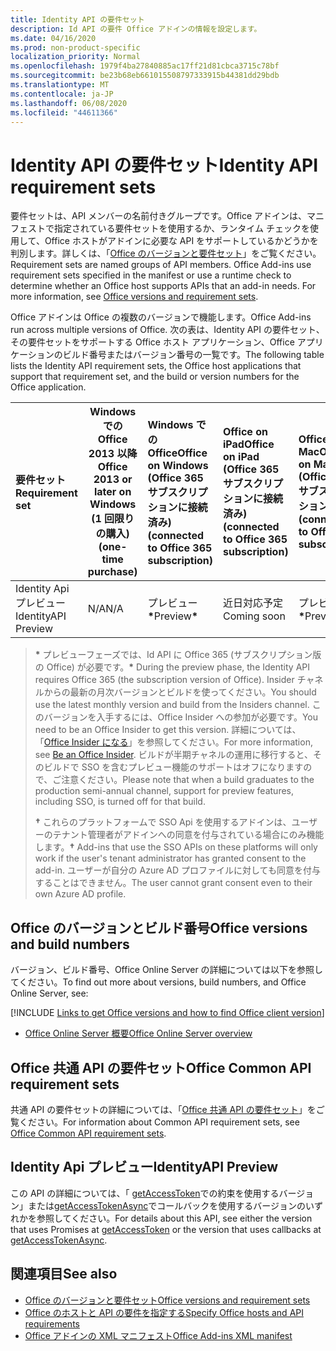 ```yaml
---
title: Identity API の要件セット
description: Id API の要件 Office アドインの情報を設定します。
ms.date: 04/16/2020
ms.prod: non-product-specific
localization_priority: Normal
ms.openlocfilehash: 1979f4ba27840885ac17ff21d81cbca3715c78bf
ms.sourcegitcommit: be23b68eb661015508797333915b44381dd29bdb
ms.translationtype: MT
ms.contentlocale: ja-JP
ms.lasthandoff: 06/08/2020
ms.locfileid: "44611366"
---
```

# <a name="identity-api-requirement-sets"></a><span data-ttu-id="ffbc7-103">Identity API の要件セット</span><span class="sxs-lookup"><span data-stu-id="ffbc7-103">Identity API requirement sets</span></span>

<span data-ttu-id="ffbc7-p101">要件セットは、API メンバーの名前付きグループです。Office アドインは、マニフェストで指定されている要件セットを使用するか、ランタイム チェックを使用して、Office ホストがアドインに必要な API をサポートしているかどうかを判別します。詳しくは、「[Office のバージョンと要件セット](../../develop/office-versions-and-requirement-sets.md)」をご覧ください。</span><span class="sxs-lookup"><span data-stu-id="ffbc7-p101">Requirement sets are named groups of API members. Office Add-ins use requirement sets specified in the manifest or use a runtime check to determine whether an Office host supports APIs that an add-in needs. For more information, see [Office versions and requirement sets](../../develop/office-versions-and-requirement-sets.md).</span></span>

<span data-ttu-id="ffbc7-107">Office アドインは Office の複数のバージョンで機能します。</span><span class="sxs-lookup"><span data-stu-id="ffbc7-107">Office Add-ins run across multiple versions of Office.</span></span> <span data-ttu-id="ffbc7-108">次の表は、Identity API の要件セット、その要件セットをサポートする Office ホスト アプリケーション、Office アプリケーションのビルド番号またはバージョン番号の一覧です。</span><span class="sxs-lookup"><span data-stu-id="ffbc7-108">The following table lists the Identity API requirement sets, the Office host applications that support that requirement set, and the build or version numbers for the Office application.</span></span>

|  <span data-ttu-id="ffbc7-109">要件セット</span><span class="sxs-lookup"><span data-stu-id="ffbc7-109">Requirement set</span></span>  | <span data-ttu-id="ffbc7-110">Windows での Office 2013 以降</span><span class="sxs-lookup"><span data-stu-id="ffbc7-110">Office 2013 or later on Windows</span></span><br><span data-ttu-id="ffbc7-111">(1 回限りの購入)</span><span class="sxs-lookup"><span data-stu-id="ffbc7-111">(one-time purchase)</span></span> | <span data-ttu-id="ffbc7-112">Windows での Office</span><span class="sxs-lookup"><span data-stu-id="ffbc7-112">Office on Windows</span></span><br><span data-ttu-id="ffbc7-113">(Office 365 サブスクリプションに接続済み)</span><span class="sxs-lookup"><span data-stu-id="ffbc7-113">(connected to Office 365 subscription)</span></span> |  <span data-ttu-id="ffbc7-114">Office on iPad</span><span class="sxs-lookup"><span data-stu-id="ffbc7-114">Office on iPad</span></span><br><span data-ttu-id="ffbc7-115">(Office 365 サブスクリプションに接続済み)</span><span class="sxs-lookup"><span data-stu-id="ffbc7-115">(connected to Office 365 subscription)</span></span>  |  <span data-ttu-id="ffbc7-116">Office on Mac</span><span class="sxs-lookup"><span data-stu-id="ffbc7-116">Office on Mac</span></span><br><span data-ttu-id="ffbc7-117">(Office 365 サブスクリプションに接続)</span><span class="sxs-lookup"><span data-stu-id="ffbc7-117">(connected to Office 365 subscription)</span></span>  | <span data-ttu-id="ffbc7-118">Office on the web</span><span class="sxs-lookup"><span data-stu-id="ffbc7-118">Office on the web</span></span>  | <span data-ttu-id="ffbc7-119">SharePoint Online</span><span class="sxs-lookup"><span data-stu-id="ffbc7-119">SharePoint Online</span></span> | <span data-ttu-id="ffbc7-120">OneDrive.com</span><span class="sxs-lookup"><span data-stu-id="ffbc7-120">OneDrive.com</span></span> |<span data-ttu-id="ffbc7-121">Outlook.com および Exchange Online</span><span class="sxs-lookup"><span data-stu-id="ffbc7-121">Outlook.com & Exchange Online</span></span>|
|:-----|-----|:-----|:-----|:-----|:-----|:-----|:-----|:-----|
| <span data-ttu-id="ffbc7-122">Identity Api プレビュー</span><span class="sxs-lookup"><span data-stu-id="ffbc7-122">IdentityAPI Preview</span></span>  | <span data-ttu-id="ffbc7-123">N/A</span><span class="sxs-lookup"><span data-stu-id="ffbc7-123">N/A</span></span> | <span data-ttu-id="ffbc7-124">プレビュー<b>\*</b></span><span class="sxs-lookup"><span data-stu-id="ffbc7-124">Preview<b>\*</b></span></span> | <span data-ttu-id="ffbc7-125">近日対応予定</span><span class="sxs-lookup"><span data-stu-id="ffbc7-125">Coming soon</span></span> | <span data-ttu-id="ffbc7-126">プレビュー<b>\*</b></span><span class="sxs-lookup"><span data-stu-id="ffbc7-126">Preview<b>\*</b></span></span> | <span data-ttu-id="ffbc7-127">Preview<b>\* &#8224;</b></span><span class="sxs-lookup"><span data-stu-id="ffbc7-127">Preview<b>\*&#8224;</b></span></span> | <span data-ttu-id="ffbc7-128">Preview<b>\* &#8224;</b></span><span class="sxs-lookup"><span data-stu-id="ffbc7-128">Preview<b>\*&#8224;</b></span></span>| <span data-ttu-id="ffbc7-129">近日公開</span><span class="sxs-lookup"><span data-stu-id="ffbc7-129">Coming soon</span></span> | <span data-ttu-id="ffbc7-130">近日公開</span><span class="sxs-lookup"><span data-stu-id="ffbc7-130">Coming soon</span></span> |

> <span data-ttu-id="ffbc7-131">**&#42;** プレビューフェーズでは、Id API に Office 365 (サブスクリプション版の Office) が必要です。</span><span class="sxs-lookup"><span data-stu-id="ffbc7-131">**&#42;** During the preview phase, the Identity API requires Office 365 (the subscription version of Office).</span></span> <span data-ttu-id="ffbc7-132">Insider チャネルからの最新の月次バージョンとビルドを使ってください。</span><span class="sxs-lookup"><span data-stu-id="ffbc7-132">You should use the latest monthly version and build from the Insiders channel.</span></span> <span data-ttu-id="ffbc7-133">このバージョンを入手するには、Office Insider への参加が必要です。</span><span class="sxs-lookup"><span data-stu-id="ffbc7-133">You need to be an Office Insider to get this version.</span></span> <span data-ttu-id="ffbc7-134">詳細については、「[Office Insider になる](https://insider.office.com)」を参照してください。</span><span class="sxs-lookup"><span data-stu-id="ffbc7-134">For more information, see [Be an Office Insider](https://insider.office.com).</span></span> <span data-ttu-id="ffbc7-135">ビルドが半期チャネルの運用に移行すると、そのビルドで SSO を含むプレビュー機能のサポートはオフになりますので、ご注意ください。</span><span class="sxs-lookup"><span data-stu-id="ffbc7-135">Please note that when a build graduates to the production semi-annual channel, support for preview features, including SSO, is turned off for that build.</span></span>
>
> <span data-ttu-id="ffbc7-136">**&#8224;** これらのプラットフォームで SSO Api を使用するアドインは、ユーザーのテナント管理者がアドインへの同意を付与されている場合にのみ機能します。</span><span class="sxs-lookup"><span data-stu-id="ffbc7-136">**&#8224;** Add-ins that use the SSO APIs on these platforms will only work if the user's tenant administrator has granted consent to the add-in.</span></span> <span data-ttu-id="ffbc7-137">ユーザーが自分の Azure AD プロファイルに対しても同意を付与することはできません。</span><span class="sxs-lookup"><span data-stu-id="ffbc7-137">The user cannot grant consent even to their own Azure AD profile.</span></span>

## <a name="office-versions-and-build-numbers"></a><span data-ttu-id="ffbc7-138">Office のバージョンとビルド番号</span><span class="sxs-lookup"><span data-stu-id="ffbc7-138">Office versions and build numbers</span></span>

<span data-ttu-id="ffbc7-139">バージョン、ビルド番号、Office Online Server の詳細については以下を参照してください。</span><span class="sxs-lookup"><span data-stu-id="ffbc7-139">To find out more about versions, build numbers, and Office Online Server, see:</span></span>

[!INCLUDE [Links to get Office versions and how to find Office client version](../../includes/links-get-office-versions-builds.md)]
- [<span data-ttu-id="ffbc7-140">Office Online Server 概要</span><span class="sxs-lookup"><span data-stu-id="ffbc7-140">Office Online Server overview</span></span>](/officeonlineserver/office-online-server-overview)

## <a name="office-common-api-requirement-sets"></a><span data-ttu-id="ffbc7-141">Office 共通 API の要件セット</span><span class="sxs-lookup"><span data-stu-id="ffbc7-141">Office Common API requirement sets</span></span>

<span data-ttu-id="ffbc7-142">共通 API の要件セットの詳細については、「[Office 共通 API の要件セット](office-add-in-requirement-sets.md)」をご覧ください。</span><span class="sxs-lookup"><span data-stu-id="ffbc7-142">For information about Common API requirement sets, see [Office Common API requirement sets](office-add-in-requirement-sets.md).</span></span>

## <a name="identityapi-preview"></a><span data-ttu-id="ffbc7-143">Identity Api プレビュー</span><span class="sxs-lookup"><span data-stu-id="ffbc7-143">IdentityAPI Preview</span></span>

<span data-ttu-id="ffbc7-144">この API の詳細については、「 [getAccessToken](/javascript/api/office-runtime/officeruntime.auth#getaccesstoken-options-)での約束を使用するバージョン」または[getAccessTokenAsync](/javascript/api/office/office.auth#getaccesstokenasync-options--callback-)でコールバックを使用するバージョンのいずれかを参照してください。</span><span class="sxs-lookup"><span data-stu-id="ffbc7-144">For details about this API, see either the version that uses Promises at [getAccessToken](/javascript/api/office-runtime/officeruntime.auth#getaccesstoken-options-) or the version that uses callbacks at [getAccessTokenAsync](/javascript/api/office/office.auth#getaccesstokenasync-options--callback-).</span></span>

## <a name="see-also"></a><span data-ttu-id="ffbc7-145">関連項目</span><span class="sxs-lookup"><span data-stu-id="ffbc7-145">See also</span></span>

- [<span data-ttu-id="ffbc7-146">Office のバージョンと要件セット</span><span class="sxs-lookup"><span data-stu-id="ffbc7-146">Office versions and requirement sets</span></span>](../../develop/office-versions-and-requirement-sets.md)
- [<span data-ttu-id="ffbc7-147">Office のホストと API の要件を指定する</span><span class="sxs-lookup"><span data-stu-id="ffbc7-147">Specify Office hosts and API requirements</span></span>](../../develop/specify-office-hosts-and-api-requirements.md)
- [<span data-ttu-id="ffbc7-148">Office アドインの XML マニフェスト</span><span class="sxs-lookup"><span data-stu-id="ffbc7-148">Office Add-ins XML manifest</span></span>](../../develop/add-in-manifests.md)
